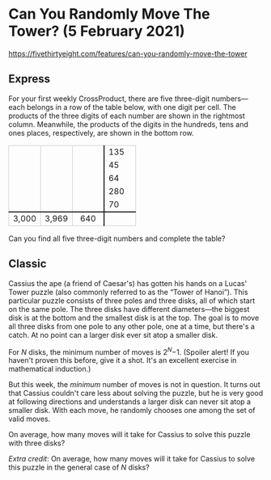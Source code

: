 # Can You Randomly Move The Tower? (5 February 2021)

https://fivethirtyeight.com/features/can-you-randomly-move-the-tower

## Express

For your first weekly CrossProduct, there are five three-digit numbers—each belongs in a row of the table below, with one digit per cell.
The products of the three digits of each number are shown in the rightmost column.
Meanwhile, the products of the digits in the hundreds, tens and ones places, respectively, are shown in the bottom row.

<table>
<tbody>
<tr style="border-top: 1px solid #cdcdcd">
<td style="text-align: center;border-right: 1px solid #cdcdcd;width: 25%;border-left: 1px solid #cdcdcd"></td>
<td style="text-align: center;border-right: 1px solid #cdcdcd;width: 25%"></td>
<td style="text-align: center;border-right: 2px solid;width: 25%"></td>
<td style="border-right: 1px solid #cdcdcd;width: 25%">135</td>
</tr>
<tr>
<td style="text-align: center;border-right: 1px solid #cdcdcd;width: 25%;border-left: 1px solid #cdcdcd"></td>
<td style="text-align: center;border-right: 1px solid #cdcdcd;width: 25%"></td>
<td style="text-align: center;border-right: 2px solid;width: 25%"></td>
<td style="border-right: 1px solid #cdcdcd;width: 25%">45</td>
</tr>
<tr>
<td style="text-align: center;border-right: 1px solid #cdcdcd;width: 25%;border-left: 1px solid #cdcdcd"></td>
<td style="text-align: center;border-right: 1px solid #cdcdcd;width: 25%"></td>
<td style="text-align: center;border-right: 2px solid;width: 25%"></td>
<td style="border-right: 1px solid #cdcdcd;width: 25%">64</td>
</tr>
<tr>
<td style="text-align: center;border-right: 1px solid #cdcdcd;width: 25%;border-left: 1px solid #cdcdcd"></td>
<td style="text-align: center;border-right: 1px solid #cdcdcd;width: 25%"></td>
<td style="text-align: center;border-right: 2px solid;width: 25%"></td>
<td style="border-right: 1px solid #cdcdcd;width: 25%">280</td>
</tr>
<tr>
<td style="text-align: center;border-right: 1px solid #cdcdcd;width: 25%;border-left: 1px solid #cdcdcd"></td>
<td style="text-align: center;border-right: 1px solid #cdcdcd;width: 25%"></td>
<td style="text-align: center;border-right: 2px solid;width: 25%"></td>
<td style="border-right: 1px solid #cdcdcd;width: 25%">70</td>
</tr>
<tr style="border-top: 2px solid;border-bottom: 1px solid #cdcdcd">
<td style="text-align: center;border-right: 1px solid #cdcdcd;width: 25%;border-left: 1px solid #cdcdcd">3,000</td>
<td style="text-align: center;border-right: 1px solid #cdcdcd;width: 25%">3,969</td>
<td style="text-align: center;border-right: 2px solid;width: 25%">640</td>
<td style="border-right: 1px solid #cdcdcd;width: 25%"></td>
</tr>
</tbody>
</table>

Can you find all five three-digit numbers and complete the table?

## Classic

Cassius the ape (a friend of Caesar's) has gotten his hands on a Lucas' Tower puzzle (also commonly referred to as the “Tower of Hanoi”).
This particular puzzle consists of three poles and three disks, all of which start on the same pole.
The three disks have different diameters—the biggest disk is at the bottom and the smallest disk is at the top.
The goal is to move all three disks from one pole to any other pole, one at a time, but there's a catch.
At no point can a larger disk ever sit atop a smaller disk.

For *N* disks, the minimum number of moves is 2<sup>*N*</sup>−1.
(Spoiler alert! If you haven't proven this before, give it a shot. It's an excellent exercise in mathematical induction.)

But this week, the *minimum* number of moves is not in question.
It turns out that Cassius couldn't care less about solving the puzzle, but he is very good at following directions and understands a larger disk can never sit atop a smaller disk.
With each move, he randomly chooses one among the set of valid moves.

On average, how many moves will it take for Cassius to solve this puzzle with three disks?

*Extra credit*: On average, how many moves will it take for Cassius to solve this puzzle in the general case of *N* disks?


